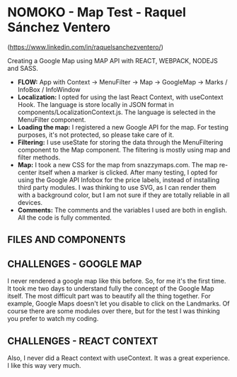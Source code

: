 # NOMOKO - Map Test - Raquel Sánchez Ventero

(https://www.linkedin.com/in/raquelsanchezventero/)


Creating a Google Map using MAP API with REACT, WEBPACK, NODEJS and SASS.

* **FLOW:** App with Context -> MenuFilter -> Map -> GoogleMap -> Marks / InfoBox / InfoWindow
* **Localization:** I opted for using the last React Context, with useContext Hook. The language is store locally in JSON format in components/LocalizationContext.js. The language is selected in the MenuFilter component.
* **Loading the map:** I registered a new Google API for the map. For testing purposes, it's not protected,
so please take care of it.
* **Filtering:** I use useState for storing the data through the MenuFiltering component to the Map component.
The filtering is mostly using map and filter methods.
* **Map:** I took a new CSS for the map from snazzymaps.com. The map re-center itself when a marker is clicked.
After many testing, I opted for using the Google API Infobox for the price labels, instead of installing third party modules. I was thinking to use SVG, as I can render them with a background color, but I am not sure if they are totally reliable in all devices.
* **Comments:** The comments and the variables I used are both in english. All the code is fully commented.

## FILES AND COMPONENTS



## CHALLENGES - GOOGLE MAP

I never rendered a google map like this before. So, for me it's the first time. It took me two days to understand fully the concept of the Google Map itself. The most difficult part was to beautify all the thing together. For example, Google Maps doesn't let you disable to click on the Landmarks. Of course there are some modules over there, but for the test I was thinking you prefer to watch my coding.

## CHALLENGES - REACT CONTEXT

Also, I never did a React context with useContext. It was a great experience. I like this way very much.
